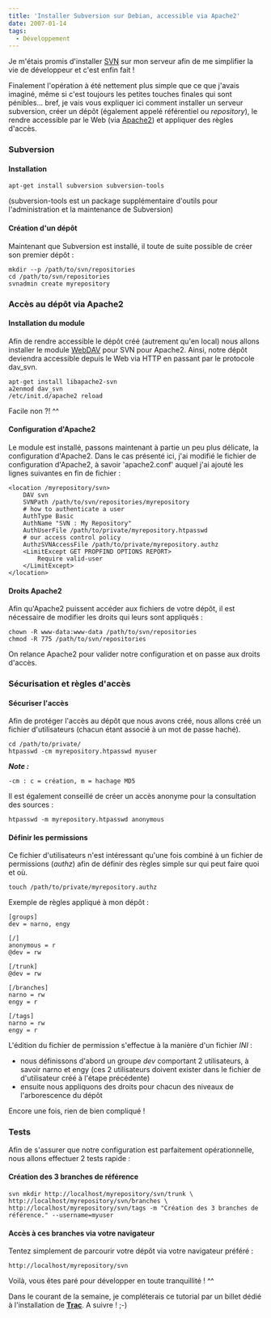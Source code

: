 ```yaml
---
title: 'Installer Subversion sur Debian, accessible via Apache2'
date: 2007-01-14
tags:
  - Développement
---
```


Je m'étais promis d'installer [SVN](http://subversion.tigris.org) sur mon serveur afin de me simplifier la vie de développeur et c'est enfin fait !

Finalement l'opération à été nettement plus simple que ce que j'avais imaginé, même si c'est toujours les petites touches finales qui sont pénibles... bref, je vais vous expliquer ici comment installer un serveur subversion, créer un dépôt (également appelé référentiel ou *repository*), le rendre accessible par le Web (via [Apache2](http://httpd.apache.org/docs/2.0/)) et appliquer des règles d'accès.
<!-- excerpt -->
### Subversion

#### Installation

```
apt-get install subversion subversion-tools
```

(subversion-tools est un package supplémentaire d'outils pour l'administration et la maintenance de Subversion)

#### Création d'un dépôt

Maintenant que Subversion est installé, il toute de suite possible de créer son premier dépôt :

```
mkdir --p /path/to/svn/repositories
cd /path/to/svn/repositories
svnadmin create myrepository
```

### Accès au dépôt via Apache2

#### Installation du module

Afin de rendre accessible le dépôt créé (autrement qu'en local) nous allons installer le module [WebDAV](http://httpd.apache.org/docs/2.0/mod/mod_dav.html) pour SVN pour Apache2. Ainsi, notre dépôt deviendra accessible depuis le Web via HTTP en passant par le protocole dav_svn.

```
apt-get install libapache2-svn
a2enmod dav_svn
/etc/init.d/apache2 reload
```

Facile non ?! ^^

#### Configuration d'Apache2

Le module est installé, passons maintenant à partie un peu plus délicate, la configuration d'Apache2.
Dans le cas présenté ici, j'ai modifié le fichier de configuration d'Apache2, à savoir 'apache2.conf' auquel j'ai ajouté les lignes suivantes en fin de fichier :

```
<location /myrepository/svn>
    DAV svn
    SVNPath /path/to/svn/repositories/myrepository
    # how to authenticate a user
    AuthType Basic
    AuthName "SVN : My Repository"
    AuthUserFile /path/to/private/myrepository.htpasswd
    # our access control policy
    AuthzSVNAccessFile /path/to/private/myrepository.authz
    <LimitExcept GET PROPFIND OPTIONS REPORT>
        Require valid-user
    </LimitExcept>
</location>
```

#### Droits Apache2

Afin qu'Apache2 puissent accéder aux fichiers de votre dépôt, il est nécessaire de modifier les droits qui leurs sont appliqués :

```
chown -R www-data:www-data /path/to/svn/repositories
chmod -R 775 /path/to/svn/repositories
```

On relance Apache2 pour valider notre configuration et on passe aux droits d'accès.

### Sécurisation et règles d'accès

#### Sécuriser l'accès

Afin de protéger l'accès au dépôt que nous avons créé, nous allons créé un fichier d'utilisateurs (chacun étant associé à un mot de passe haché).

```
cd /path/to/private/
htpasswd -cm myrepository.htpasswd myuser
```

***Note :***

```
-cm : c = création, m = hachage MD5
```

Il est également conseillé de créer un accès anonyme pour la consultation des sources :

```
htpasswd -m myrepository.htpasswd anonymous
```

#### Définir les permissions

Ce fichier d'utilisateurs n'est intéressant qu'une fois combiné à un fichier de permissions (*authz*) afin de définir des règles simple sur qui peut faire quoi et où.

```
touch /path/to/private/myrepository.authz
```

Exemple de règles appliqué à mon dépôt :

```
[groups]
dev = narno, engy

[/]
anonymous = r
@dev = rw

[/trunk]
@dev = rw

[/branches]
narno = rw
engy = r

[/tags]
narno = rw
engy = r
```

L'édition du fichier de permission s'effectue à la manière d'un fichier *INI* :

- nous définissons d'abord un groupe *dev* comportant 2 utilisateurs, à savoir narno et engy (ces 2 utilisateurs doivent exister dans le fichier de d'utilisateur créé à l'étape précédente)
- ensuite nous appliquons des droits pour chacun des niveaux de l'arborescence du dépôt

Encore une fois, rien de bien compliqué !

### Tests

Afin de s'assurer que notre configuration est parfaitement opérationnelle, nous allons effectuer 2 tests rapide :

#### Création des 3 branches de référence

```
svn mkdir http://localhost/myrepository/svn/trunk \
http://localhost/myrepository/svn/branches \
http://localhost/myrepository/svn/tags -m "Création des 3 branches de référence." --username=myuser
```

#### Accès à ces branches via votre navigateur

Tentez simplement de parcourir votre dépôt via votre navigateur préféré :

```
http://localhost/myrepository/svn
```


Voilà, vous êtes paré pour développer en toute tranquillité ! ^^

Dans le courant de la semaine, je compléterais ce tutorial par un billet dédié à l'installation de **[Trac](http://trac.edgewall.org/)**. A suivre ! ;-)
